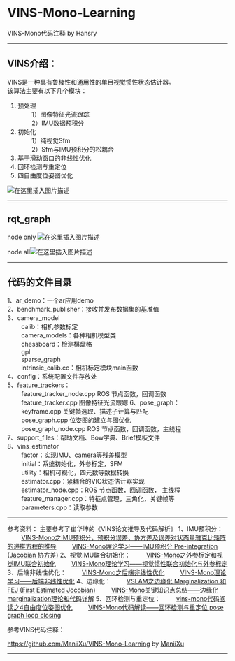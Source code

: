# VINS-Mono-Learning

 VINS-Mono代码注释 by Hansry

---

## VINS介绍：

VINS是一种具有鲁棒性和通用性的单目视觉惯性状态估计器。  
该算法主要有以下几个模块：  
 1. 预处理  
&emsp; &emsp;1）图像特征光流跟踪  
&emsp; &emsp;2）IMU数据预积分  
 2. 初始化  
&emsp; &emsp;1）纯视觉Sfm  
&emsp; &emsp;2）Sfm与IMU预积分的松耦合  
 3. 基于滑动窗口的非线性优化  
 4. 回环检测与重定位  
 5. 四自由度位姿图优化  

![在这里插入图片描述](https://img-blog.csdnimg.cn/20190104194533165.png?x-oss-process=image/watermark,type_ZmFuZ3poZW5naGVpdGk,shadow_10,text_aHR0cHM6Ly9ibG9nLmNzZG4ubmV0L3FxXzQxODM5MjIy,size_16,color_FFFFFF,t_70)

----

## rqt_graph

node only
![在这里插入图片描述](https://img-blog.csdnimg.cn/20190108100859579.png?x-oss-process=image/watermark,type_ZmFuZ3poZW5naGVpdGk,shadow_10,text_aHR0cHM6Ly9ibG9nLmNzZG4ubmV0L3FxXzQxODM5MjIy,size_16,color_FFFFFF,t_70)


node all![在这里插入图片描述](https://img-blog.csdnimg.cn/20190108102632561.png?x-oss-process=image/watermark,type_ZmFuZ3poZW5naGVpdGk,shadow_10,text_aHR0cHM6Ly9ibG9nLmNzZG4ubmV0L3FxXzQxODM5MjIy,size_16,color_FFFFFF,t_70)

---

## 代码的文件目录

1、ar_demo：一个ar应用demo  
2、benchmark\_publisher：接收并发布数据集的基准值  
3、camera\_model  
&emsp; &emsp;calib：相机参数标定  
&emsp; &emsp;camera\_models：各种相机模型类  
&emsp; &emsp;chessboard：检测棋盘格  
&emsp; &emsp;gpl  
&emsp; &emsp;sparse\_graph  
&emsp; &emsp;intrinsic\_calib.cc：相机标定模块main函数  
4、config：系统配置文件存放处  
5、feature\_trackers：  
&emsp; &emsp;feature\_tracker\_node.cpp	ROS 节点函数，回调函数  
&emsp; &emsp;feature\_tracker.cpp	图像特征光流跟踪
6、pose\_graph：  
&emsp; &emsp;keyframe.cpp	关键帧选取、描述子计算与匹配   
&emsp; &emsp;pose\_graph.cpp 位姿图的建立与图优化  
&emsp; &emsp;pose\_graph\_node.cpp	ROS 节点函数，回调函数，主线程  
7、support\_files：帮助文档、Bow字典、Brief模板文件  
8、vins\_estimator   
&emsp; &emsp;factor：实现IMU、camera等残差模型  
&emsp; &emsp;initial：系统初始化，外参标定，SFM  
&emsp; &emsp;utility：相机可视化，四元数等数据转换  
&emsp;&emsp; estimator.cpp：紧耦合的VIO状态估计器实现  
&emsp;&emsp; estimator\_node.cpp：ROS 节点函数，回调函数， 主线程  
&emsp; &emsp;feature\_manager.cpp：特征点管理，三角化，关键帧等  
&emsp; &emsp;parameters.cpp：读取参数  

--------------------- 

参考资料：
主要参考了崔华坤的《VINS论文推导及代码解析》
1、IMU预积分：
&emsp; &emsp;[VINS-Mono之IMU预积分，预积分误差、协方差及误差对状态量雅克比矩阵的递推方程的推导](https://blog.csdn.net/Hansry/article/details/104203448)
&emsp; &emsp;[VINS-Mono理论学习——IMU预积分 Pre-integration (Jacobian 协方差)](https://blog.csdn.net/qq_41839222/article/details/86290941)
2、视觉IMU联合初始化：
&emsp; &emsp;[VINS-Mono之外参标定和视觉IMU联合初始化](https://blog.csdn.net/Hansry/article/details/104365306)
&emsp; &emsp;[VINS-Mono理论学习——视觉惯性联合初始化与外参标定](https://blog.csdn.net/qq_41839222/article/details/89106128)
3、后端非线性优化：
&emsp; &emsp;[VINS-Mono之后端非线性优化](https://blog.csdn.net/Hansry/article/details/104234046)
&emsp; &emsp;[VINS-Mono理论学习——后端非线性优化](https://blog.csdn.net/qq_41839222/article/details/93593844)
4、边缘化：
&emsp; &emsp;[VSLAM之边缘化 Marginalization 和 FEJ (First Estimated Jocobian)](https://blog.csdn.net/Hansry/article/details/104412753)
&emsp; &emsp;[VINS-Mono关键知识点总结——边缘化marginalization理论和代码详解](https://blog.csdn.net/weixin_44580210/article/details/95748091)
5、回环检测与重定位：
&emsp; &emsp;[vins-mono代码阅读之4自由度位姿图优化](https://zhuanlan.zhihu.com/p/90495876)
&emsp; &emsp;[VINS-Mono代码解读——回环检测与重定位 pose graph loop closing](https://blog.csdn.net/qq_41839222/article/details/87878550)

参考VINS代码注释：

https://github.com/ManiiXu/VINS-Mono-Learning by [ManiiXu](https://github.com/ManiiXu)

----
